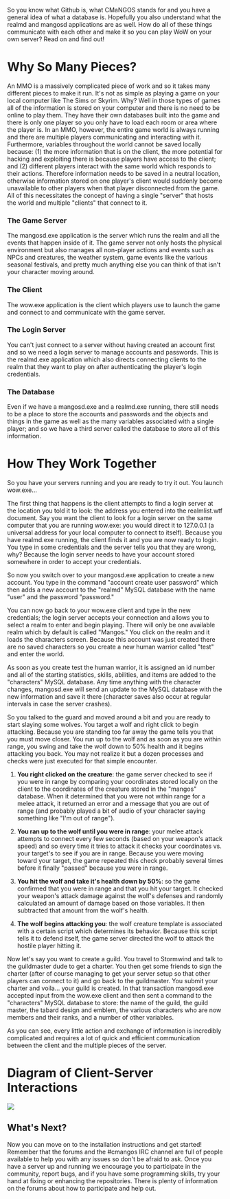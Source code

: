 So you know what Github is, what CMaNGOS stands for and you have a general idea of what a database is. Hopefully you also understand what the realmd and mangosd applications are as well. How do all of these things communicate with each other and make it so you can play WoW on your own server? Read on and find out!

# Why So Many Pieces?
An MMO is a massively complicated piece of work and so it takes many different pieces to make it run. It's not as simple as playing a game on your local computer like The Sims or Skyrim. Why? Well in those types of games all of the information is stored on your computer and there is no need to be online to play them. They have their own databases built into the game and there is only one player so you only have to load each room or area where the player is. In an MMO, however, the entire game world is always running and there are multiple players communicating and interacting with it. Furthermore, variables throughout the world cannot be saved locally because: (1) the more information that is on the client, the more potential for hacking and exploiting there is because players have access to the client; and (2) different players interact with the same world which responds to their actions. Therefore information needs to be saved in a neutral location, otherwise information stored on one player's client would suddenly become unavailable to other players when that player disconnected from the game. All of this necessitates the concept of having a single "server" that hosts the world and multiple "clients" that connect to it.

### The Game Server
The mangosd.exe application is the server which runs the realm and all the events that happen inside of it. The game server not only hosts the physical environment but also manages all non-player actions and events such as NPCs and creatures, the weather system, game events like the various seasonal festivals, and pretty much anything else you can think of that isn't your character moving around.

### The Client
The wow.exe application is the client which players use to launch the game and connect to and communicate with the game server.

### The Login Server
You can't just connect to a server without having created an account first and so we need a login server to manage accounts and passwords. This is the realmd.exe application which also directs connecting clients to the realm that they want to play on after authenticating the player's login credentials.

### The Database
Even if we have a mangosd.exe and a realmd.exe running, there still needs to be a place to store the accounts and passwords and the objects and things in the game as well as the many variables associated with a single player; and so we have a third server called the database to store all of this information.


# How They Work Together
So you have your servers running and you are ready to try it out. You launch wow.exe...

The first thing that happens is the client attempts to find a login server at the location you told it to look: the address you entered into the realmlist.wtf document. Say you want the client to look for a login server on the same computer that you are running wow.exe: you would direct it to 127.0.0.1 (a universal address for your local computer to connect to itself). Because you have realmd.exe running, the client finds it and you are now ready to login. You type in some credentials and the server tells you that they are wrong, why? Because the login server needs to have your account stored somewhere in order to accept your credentials.

So now you switch over to your mangosd.exe application to create a new account. You type in the command "account create user password" which then adds a new account to the "realmd" MySQL database with the name "user" and the password "password."

You can now go back to your wow.exe client and type in the new credentials; the login server accepts your connection and allows you to select a realm to enter and begin playing. There will only be one available realm which by default is called "Mangos." You click on the realm and it loads the characters screen. Because this account was just created there are no saved characters so you create a new human warrior called "test" and enter the world.

As soon as you create test the human warrior, it is assigned an id number and all of the starting statistics, skills, abilities, and items are added to the "characters" MySQL database. Any time anything with the character changes, mangosd.exe will send an update to the MySQL database with the new information and save it there (character saves also occur at regular intervals in case the server crashes).

So you talked to the guard and moved around a bit and you are ready to start slaying some wolves. You target a wolf and right click to begin attacking. Because you are standing too far away the game tells you that you must move closer. You run up to the wolf and as soon as you are within range, you swing and take the wolf down to 50% health and it begins attacking you back. You may not realize it but a dozen processes and checks were just executed for that simple encounter.

1. **You right clicked on the creature**: the game server checked to see if you were in range by comparing your coordinates stored locally on the client to the coordinates of the creature stored in the "mangos" database. When it determined that you were not within range for a melee attack, it returned an error and a message that you are out of range (and probably played a bit of audio of your character saying something like "I'm out of range").

2. **You ran up to the wolf until you were in range**: your melee attack attempts to connect every few seconds (based on your weapon's attack speed) and so every time it tries to attack it checks your coordinates vs. your target's to see if you are in range. Because you were moving toward your target, the game repeated this check probably several times before it finally "passed" because you were in range.

3. **You hit the wolf and take it's health down by 50%**: so the game confirmed that you were in range and that you hit your target. It checked your weapon's attack damage against the wolf's defenses and randomly calculated an amount of damage based on those variables. It then subtracted that amount from the wolf's health.

4. **The wolf begins attacking you**: the wolf creature template is associated with a certain script which determines its behavior. Because this script tells it to defend itself, the game server directed the wolf to attack the hostile player hitting it.

Now let's say you want to create a guild. You travel to Stormwind and talk to the guildmaster dude to get a charter. You then get some friends to sign the charter (after of course managing to get your server setup so that other players can connect to it) and go back to the guildmaster. You submit your charter and voila... your guild is created. In that transaction mangosd.exe accepted input from the wow.exe client and then sent a command to the "characters" MySQL database to store: the name of the guild, the guild master, the tabard design and emblem, the various characters who are now members and their ranks, and a number of other variables.

As you can see, every little action and exchange of information is incredibly complicated and requires a lot of quick and efficient communication between the client and the multiple pieces of the server.

# Diagram of Client-Server Interactions
![](http://i.imgur.com/gYCNnGS.png)

## What's Next?
Now you can move on to the installation instructions and get started! Remember that the forums and the #cmangos IRC channel are full of people available to help you with any issues so don't be afraid to ask. Once you have a server up and running we encourage you to participate in the community, report bugs, and if you have some programming skills, try your hand at fixing or enhancing the repositories. There is plenty of information on the forums about how to participate and help out.